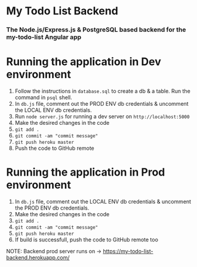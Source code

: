 # My Todo List Backend
### The Node.js/Express.js & PostgreSQL based backend for the my-todo-list Angular app

# Running the application in Dev environment
1. Follow the instructions in `database.sql` to create a db & a table. Run the command in `psql` shell.
2. In `db.js` file, comment out the PROD ENV db credentials & uncomment the LOCAL ENV db credentials.
3. Run `node server.js` for running a dev server on `http://localhost:5000`
4. Make the desired changes in the code
5. `git add .`
6. `git commit -am "commit message"`
7. `git push heroku master`
8. Push the code to GitHub remote

# Running the application in Prod environment
1. In `db.js` file, comment out the LOCAL ENV db credentials & uncomment the PROD ENV db credentials.
2. Make the desired changes in the code
3. `git add .`
4. `git commit -am "commit message"`
5. `git push heroku master`
6. If build is successfull, push the code to GitHub remote too

NOTE: Backend prod server runs on -> https://my-todo-list-backend.herokuapp.com/
